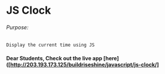 # JS Clock

###### Purpose:
    Display the current time using JS

#### Dear Students, Check out the live app [here]([http://203.193.173.125/buildriseshine/javascript/js-clock/]
